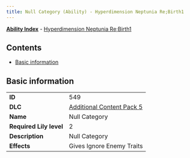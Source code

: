 ```yaml
---
title: Null Category (Ability) - Hyperdimension Neptunia Re;Birth1
---
```


[**Ability Index**](/neptunia/rb1/ability/index.html) - [Hyperdimension Neptunia Re;Birth1](/neptunia/rb1)

## Contents

- [Basic information](#basic-information)

## Basic information

|   |   |
| -- | -- |
| **ID** | 549
**DLC** | [Additional Content Pack 5](/neptunia/rb1/dlc/14-pack5.html)
**Name** | Null Category
**Required Lily level** | 2
**Description** | Null Category
**Effects** | Gives Ignore Enemy Traits |

